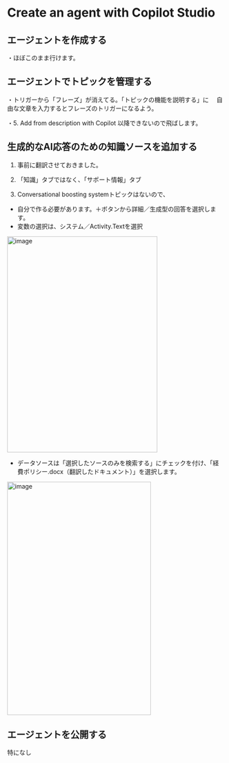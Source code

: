 # Create an agent with Copilot Studio

## エージェントを作成する
・ほぼこのまま行けます。

## エージェントでトピックを管理する
・トリガーから「フレーズ」が消えてる。「トピックの機能を説明する」に
　自由な文章を入力するとフレーズのトリガーになるよう。

・5. Add from description with Copilot 以降できないので飛ばします。

## 生成的なAI応答のための知識ソースを追加する
1. 事前に翻訳させておきました。

2. 「知識」タブではなく、「サポート情報」タブ

5. Conversational boosting systemトピックはないので、
- 自分で作る必要があります。＋ボタンから詳細／生成型の回答を選択します。
- 変数の選択は、システム／Activity.Textを選択
<img width="348" height="500" alt="image" src="https://github.com/user-attachments/assets/63c964e3-af59-4c76-ae5c-6d6b10924c9d" />

- データソースは「選択したソースのみを検索する」にチェックを付け、「経費ポリシー.docx（翻訳したドキュメント）」を選択します。
<img width="333" height="540" alt="image" src="https://github.com/user-attachments/assets/ec142d7b-4b30-4638-8638-07f976691042" />


## エージェントを公開する
特になし





